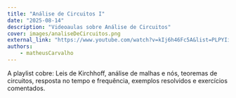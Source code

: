 ```yaml
---
title: "Análise de Circuitos I"
date: "2025-08-14"
description: "Videoaulas sobre Análise de Circuitos"
cover: images/analiseDeCircuitos.png
external_link: "https://www.youtube.com/watch?v=kIj6h46Fc5A&list=PLPYIiTqJVmYELwVbgnrtZgy5-wjzPcVoZ"
authors: 
    - matheusCarvalho
---
```


A playlist cobre: Leis de Kirchhoff, análise de malhas e nós, teoremas de circuitos, resposta no tempo e frequência, exemplos resolvidos e exercícios comentados.